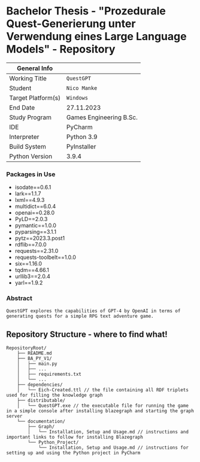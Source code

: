 # Bachelor Thesis - "Prozedurale Quest-Generierung unter Verwendung eines Large Language Models" - Repository

|  General Info  | |
| ---|---|
| Working Title | `QuestGPT` |
| Student | `Nico Manke` |
| Target Platform(s) | `Windows` |
| End Date | 27.11.2023 |
| Study Program | Games Engineering B.Sc.|
| IDE | PyCharm |
| Interpreter | Python 3.9 |
| Build System | PyInstaller |
| Python Version | 3.9.4 |

### Packages in Use
- isodate==0.6.1
- lark==1.1.7
- lxml==4.9.3
- multidict==6.0.4
- openai==0.28.0
- PyLD==2.0.3
- pymantic==1.0.0
- pyparsing==3.1.1
- pytz==2023.3.post1
- rdflib==7.0.0
- requests==2.31.0
- requests-toolbelt==1.0.0
- six==1.16.0
- tqdm==4.66.1
- urllib3==2.0.4
- yarl==1.9.2

### Abstract

`QuestGPT explores the capabilities of GPT-4 by OpenAI in terms of generating quests for a simple RPG text adventure game.`

## Repository Structure - where to find what!

```
RepositoryRoot/
    ├── README.md       
    ├── BA_PY_V1/             
    │   ├── main.py           
    │   ├── ...
    │   ├── requirements.txt
    │   └── ...
    ├── dependencies/
    │   └── Eich-Created.ttl // the file containing all RDF triplets used for filling the knowledge graph
    ├── distributable/
    │   └── QuestGPT.exe // the executable file for running the game in a simple console after installing blazegraph and starting the graph server
    └── documentation/      
        ├── Graph/  
        │   └── Installation, Setup and Usage.md // instructions and important links to follow for installing Blazegraph
        └── Python_Project/  
            └── Installation, Setup and Usage.md // instructions for setting up and using the Python project in PyCharm 
```
